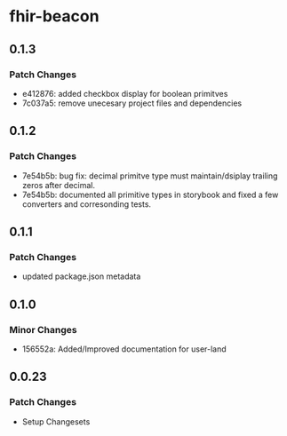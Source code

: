 # fhir-beacon

## 0.1.3

### Patch Changes

- e412876: added checkbox display for boolean primitves
- 7c037a5: remove unecesary project files and dependencies

## 0.1.2

### Patch Changes

- 7e54b5b: bug fix: decimal primitve type must maintain/dsiplay trailing zeros after decimal.
- 7e54b5b: documented all primitive types in storybook and fixed a few converters and corresonding tests.

## 0.1.1

### Patch Changes

- updated package.json metadata

## 0.1.0

### Minor Changes

- 156552a: Added/Improved documentation for user-land

## 0.0.23

### Patch Changes

- Setup Changesets

